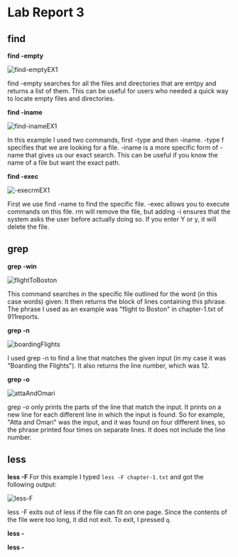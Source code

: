 # Lab Report 3

## find 

**find -empty**

![find-emptyEX1](https://user-images.githubusercontent.com/68180000/199066219-264b6cb2-60ab-4df7-acf4-90e537b186fc.jpg)

find -empty searches for all the files and directories that are emtpy and returns a list of them. This can be useful for users who needed a quick way to locate empty files and directories. 

**find -iname**

![find-inameEX1](https://user-images.githubusercontent.com/68180000/199067927-e7d82dce-ef5b-4bd4-a56b-63a569e5d428.jpg)

In this example I used two commands, first -type and then -iname. -type f specifies that we are looking for a file. -iname is a more specific form of -name that gives us our exact search. This can be useful if you know the name of a file but want the exact path. 

**find -exec**

![-execrmEX1](https://user-images.githubusercontent.com/68180000/199069144-504a25e9-d60a-4c14-aaad-defc55a80b3b.jpg)

First we use find -name to find the specific file. -exec allows you to execute commands on this file. rm will remove the file, but adding -i ensures that the system asks the user before actually doing so. If you enter Y or y, it will delete the file. 

## grep 

**grep -win**

![flightToBoston](https://user-images.githubusercontent.com/68180000/199080874-a216610c-3b8a-4675-b033-809c2dd9dc52.jpg)

This command searches in the specific file outlined for the word (in this case words) given. It then returns the block of lines containing this phrase. The phrase I used as an example was "flight to Boston" in chapter-1.txt of 911reports. 

**grep -n**

![boardingFlights](https://user-images.githubusercontent.com/68180000/199081829-5fa2c10c-feb2-4770-9950-e7cd443ed62a.jpg)

I used grep -n to find a line that matches the given input (in my case it was "Boarding the Flights"). It also returns the line number, which was 12. 

**grep -o**

![attaAndOmari](https://user-images.githubusercontent.com/68180000/199082330-2192f1dd-05e8-4955-81d4-2d1f2b1efadd.jpg)

grep -o only prints the parts of the line that match the input. It prints on a new line for each different line in which the input is found. So for example, "Atta and Omari" was the input, and it was found on four different lines, so the phrase printed four times on separate lines. It does not include the line number. 


## less

**less -F**
For this example I typed ```less -F chapter-1.txt``` and got the following output: 

![less-F](https://user-images.githubusercontent.com/68180000/199083080-cae4ae48-cb6e-40a1-b054-c2f798152e9e.jpg)

less -F exits out of less if the file can fit on one page. Since the contents of the file were too long, it did not exit. To exit, I pressed `q`. 

**less -**

**less -**
